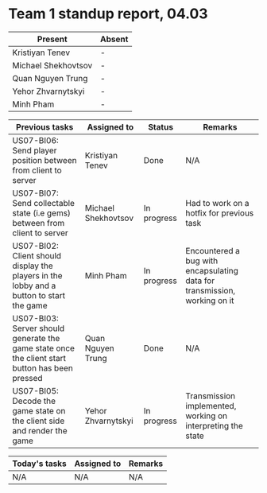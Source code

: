 # Team 1 standup report, 04.03

| Present | Absent |
| - | - |
| Kristiyan Tenev | - |
| Michael Shekhovtsov | - |
| Quan Nguyen Trung | - |
| Yehor Zhvarnytskyi | - |
| Minh Pham | - |

| Previous tasks | Assigned to | Status | Remarks |
| - | - | - | - |
| US07-BI06: Send player position between from client to server | Kristiyan Tenev | Done | N/A |
| US07-BI07: Send collectable state (i.e gems) between from client to server | Michael Shekhovtsov | In progress | Had to work on a hotfix for previous task |
| US07-BI02: Client should display the players in the lobby and a button to start the game | Minh Pham | In progress | Encountered a bug with encapsulating data for transmission, working on it |
| US07-BI03: Server should generate the game state once the client start button has been pressed | Quan Nguyen Trung | Done | N/A |
| US07-BI05: Decode the game state on the client side and render the game | Yehor Zhvarnytskyi | In progress | Transmission implemented, working on interpreting the state |

| Today's tasks | Assigned to | Remarks |
| - | - | - |
| N/A | N/A | N/A |
